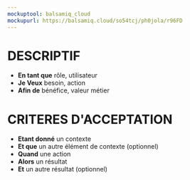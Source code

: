 ```yaml
---
mockuptool: balsamiq_cloud
mockupurl: https://balsamiq.cloud/so54tcj/ph0jola/r96FD
---
```

# DESCRIPTIF
- __En tant que__ rôle, utilisateur
- __Je Veux__ besoin, action
- __Afin de__ bénéfice, valeur métier
# CRITERES D'ACCEPTATION
- __Etant donné__ un contexte
- __Et que__ un autre élément de contexte (optionnel)
- __Quand__ une action
- __Alors__ un résultat
- __Et__ un autre résultat (optionnel)
